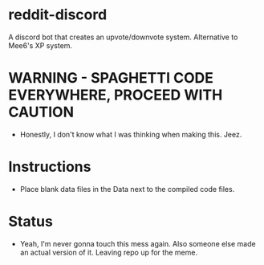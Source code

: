 # reddit-discord
A discord bot that creates an upvote/downvote system. Alternative to Mee6's XP system.

# WARNING - SPAGHETTI CODE EVERYWHERE, PROCEED WITH CAUTION
* Honestly, I don't know what I was thinking when making this. Jeez.

# Instructions
* Place blank data files in the Data next to the compiled code files.

# Status
* Yeah, I'm never gonna touch this mess again. Also someone else made an actual version of it. Leaving repo up for the meme.
